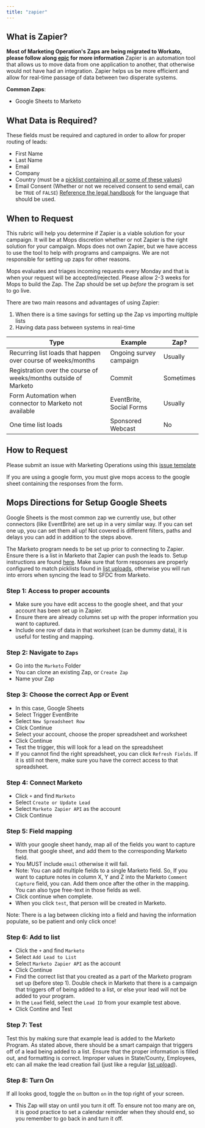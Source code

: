 ```yaml
---
title: "zapier"
---
```


## What is Zapier?

**Most of Marketing Operation's Zaps are being migrated to Workato, please follow along [epic](https://example_company.com/groups/example_company-com/business-technology/enterprise-apps/-/epics/532) for more information** 
Zapier is an automation tool that allows us to move data from one application to another, that otherwise would not have had an integration. Zapier helps us be more efficient and allow for real-time passage of data between two disperate systems.

**Common Zaps**:

* Google Sheets to Marketo

## What Data is Required?

These fields must be required and captured in order to allow for proper routing of leads:

* First Name
* Last Name
* Email
* Company
* Country (must be a [picklist containing all or some of these values](https://docs.google.com/spreadsheets/d/1cV_hI2wAzLxYYDI-NQYF5-FDDPXPXH0VV5qRBUJAQQk/edit?usp=sharing))
* Email Consent (Whether or not we received consent to send email, can be `TRUE` of `FALSE`) [Reference the legal handbook](/handbook/legal/marketing-collaboration/#marketing-rules-and-consent-language) for the language that should be used.

## When to Request

This rubric will help you determine if Zapier is a viable solution for your campaign.  It will be at Mops discretion whether or not Zapier is the right solution for your campaign. Mops does not own Zapier, but we have access to use the tool to help with programs and campaigns. We are not responsible for setting up zaps for other reasons.

Mops evaluates and triages incoming requests every Monday and that is when your request will be accepted/rejected. Please allow 2-3 weeks for Mops to build the Zap. The Zap should be set up *before* the program is set to go live.

There are two main reasons and advantages of using Zapier:

1. When there is a time savings for setting up the Zap vs importing multiple lists
1. Having data pass between systems in real-time

|Type|Example|Zap?|
|----|----|-----|
|Recurring list loads that happen over course of weeks/months|Ongoing survey campaign |Usually|
|Registration over the course of weeks/months outside of Marketo|Commit|Sometimes|
|Form Automation when connector to Marketo not available|EventBrite, Social Forms|Usually|
|One time list loads |Sponsored Webcast                        |No|

## How to Request

Please submit an issue with Marketing Operations using this [issue template](https://example_company.com/example_company-com/marketing/marketing-operations/-/blob/master/.example_company/issue_templates/zapier_connection_request.md)

If you are using a google form, you must give mops access to the google sheet containing the responses from the form.

## Mops Directions for Setup Google Sheets

Google Sheets is the most common zap we currently use, but other connectors (like EventBrite) are set up in a very similar way. If you can set one up, you can set them all up! Not covered is different filters, paths and delays you can add in addition to the steps above.

The Marketo program needs to be set up prior to connecting to Zapier. Ensure there is a list in Marketo that Zapier can push the leads to. Setup instructions are found [here](/handbook/marketing/marketing-operations/). Make sure that form responses are properly configured to match picklists found in [list uploads](/handbook/marketing/marketing-operations/list-import/), otherwise you will run into errors when syncing the lead to SFDC from Marketo.

### Step 1:  Access to proper accounts

* Make sure you have edit access to the google sheet, and that your account has been set up in Zapier.
* Ensure there are already columns set up with the proper information you want to captured.
* Include one row of data in that worksheet (can be dummy data), it is useful for testing and mapping.

### Step 2: Navigate to `Zaps`

* Go into the `Marketo` Folder
* You can clone an existing Zap, or `Create Zap`
* Name your Zap

### Step 3: Choose the correct App or Event

* In this case, Google Sheets
* Select Trigger EventBrite
* Select `New Spreadsheet Row`
* Click Continue
* Select your account, choose the proper spreadsheet and worksheet
* Click Continue
* Test the trigger, this will look for a lead on the spreadsheet
* If you cannot find the right spreadsheet, you can click `Refresh Fields`. If it is still not there, make sure you have the correct access to that spreadsheet.

### Step 4: Connect Marketo

* Click `+` and find `Marketo`
* Select `Create or Update Lead`
* Select `Marketo Zapier API` as the account
* Click Continue

### Step 5: Field mapping

* With your google sheet handy, map all of the fields you want to capture from that google sheet, and add them to the corresponding Marketo field.
* You MUST include `email` otherwise it will fail.
* Note: You can add multiple fields to a single Marketo field. So, If you want to capture notes in column X, Y and Z into the Marketo `Comment Capture` field, you can. Add them once after the other in the mapping. You can also type free-text in those fields as well.
* Click continue when complete.
* When you click `test`, that person will be created in Marketo.

Note: There is a lag between clicking into a field and having the information populate, so be patient and only click once!

### Step 6: Add to list

* Click the `+` and find `Marketo`
* Select `Add Lead to List`
* Select `Marketo Zapier API` as the account
* Click Continue
* Find the correct list that you created as a part of the Marketo program set up (before step 1). Double check in Marketo that there is a campaign that triggers off of being added to a list, or else your lead will not be added to your program.
* In the `Lead` field, select the `Lead ID` from your example test above.
* Click Contine and Test

### Step 7: Test

Test this by making sure that example lead is added to the Marketo Program. As stated above, there should be a smart campaign that triggers off of a lead being added to a list. Ensure that the proper information is filled out, and formatting is correct. Improper values in State/County, Employees, etc can all make the lead creation fail (just like a regular [list upload](/handbook/marketing/marketing-operations/list-import/)).

### Step 8: Turn On

If all looks good, toggle the `on` button `on` in the top right of your screen.

* This Zap will stay on until you turn it off. To ensure not too many are on, it is good practice to set a calendar reminder when they should end, so you remember to go back in and turn it off.
